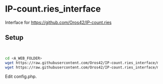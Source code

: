 # IP-count.ries_interface
Interface for https://github.com/Oros42/IP-count.ries

Setup
-----
  
```bash
cd <A_WEB_FOLDER>
wget https://raw.githubusercontent.com/Oros42/IP-count.ries_interface/master/index.php
wget https://raw.githubusercontent.com/Oros42/IP-count.ries_interface/master/config.php.example -O config.php
```
Edit config.php.  
